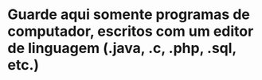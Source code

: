 # Guarde aqui somente programas de computador, escritos com um editor de linguagem (.java, .c, .php, .sql, etc.)

